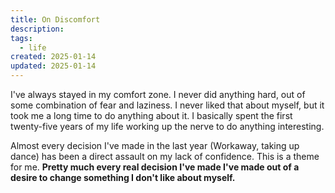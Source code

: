```yaml
---
title: On Discomfort
description: 
tags: 
  - life
created: 2025-01-14
updated: 2025-01-14
---
```


I've always stayed in my comfort zone. I never did anything hard, out of some combination of fear and laziness. I never liked that about myself, but it took me a long time to do anything about it. I basically spent the first twenty-five years of my life working up the nerve to do anything interesting.

Almost every decision I've made in the last year (Workaway, taking up dance) has been a direct assault on my lack of confidence. This is a theme for me. **Pretty much every real decision I've made I've made out of a desire to change something I don't like about myself.**